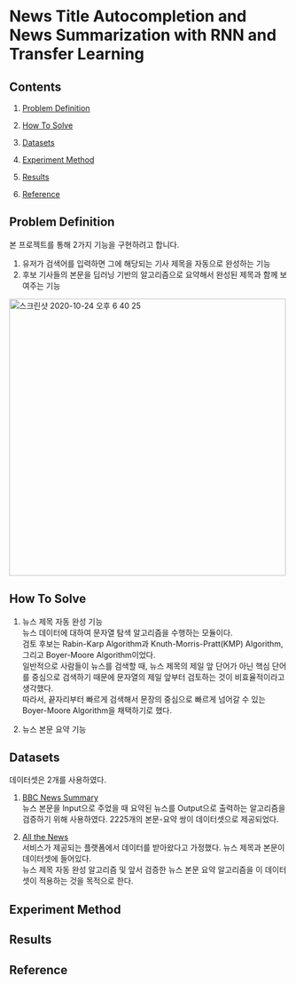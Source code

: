 # News Title Autocompletion and News Summarization with RNN and Transfer Learning  

## Contents
1. [Problem Definition](#Problem-Definition)

2. [How To Solve](#How-To-Solve)

3. [Datasets](#Datasets)

4. [Experiment Method](#Experiment-Method)

5. [Results](#Results)

6. [Reference](#Reference)

## Problem Definition  
본 프로젝트를 통해 2가지 기능을 구현하려고 합니다.  
1) 유저가 검색어를 입력하면 그에 해당되는 기사 제목을 자동으로 완성하는 기능  
2) 후보 기사들의 본문을 딥러닝 기반의 알고리즘으로 요약해서 완성된 제목과 함께 보여주는 기능  

<img width="499" alt="스크린샷 2020-10-24 오후 6 40 25" src="https://user-images.githubusercontent.com/52681837/97078646-7d341400-1628-11eb-87c3-394c8bb7f616.png">

## How To Solve
1) 뉴스 제목 자동 완성 기능  
뉴스 데이터에 대하여 문자열 탐색 알고리즘을 수행하는 모듈이다.  
검토 후보는 Rabin-Karp Algorithm과 Knuth-Morris-Pratt(KMP) Algorithm, 그리고 Boyer-Moore Algorithm이었다.  
일반적으로 사람들이 뉴스를 검색할 때, 뉴스 제목의 제일 앞 단어가 아닌 핵심 단어를 중심으로 검색하기 때문에 문자열의 제일 앞부터 검토하는 것이 비효율적이라고 생각했다.  
따라서, 끝자리부터 빠르게 검색해서 문장의 중심으로 빠르게 넘어갈 수 있는 Boyer-Moore Algorithm을 채택하기로 했다.  

2) 뉴스 본문 요약 기능  


## Datasets  
데이터셋은 2개를 사용하였다.  
1) [BBC News Summary](https://www.kaggle.com/pariza/bbc-news-summary)  
뉴스 본문을 Input으로 주었을 때 요약된 뉴스를 Output으로 출력하는 알고리즘을 검증하기 위해 사용하였다.
2225개의 본문-요약 쌍이 데이터셋으로 제공되었다.

2) [All the News](https://www.kaggle.com/snapcrack/all-the-news)  
서비스가 제공되는 플랫폼에서 데이터를 받아왔다고 가정했다. 뉴스 제목과 본문이 데이터셋에 들어있다.   
뉴스 제목 자동 완성 알고리즘 및 앞서 검증한 뉴스 본문 요약 알고리즘을 이 데이터셋이 적용하는 것을 목적으로 한다.

## Experiment Method

## Results

## Reference
